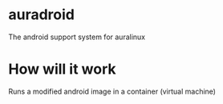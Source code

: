 # auradroid
The android support system for auralinux

# How will it work
Runs a modified android image in a container (virtual machine)
